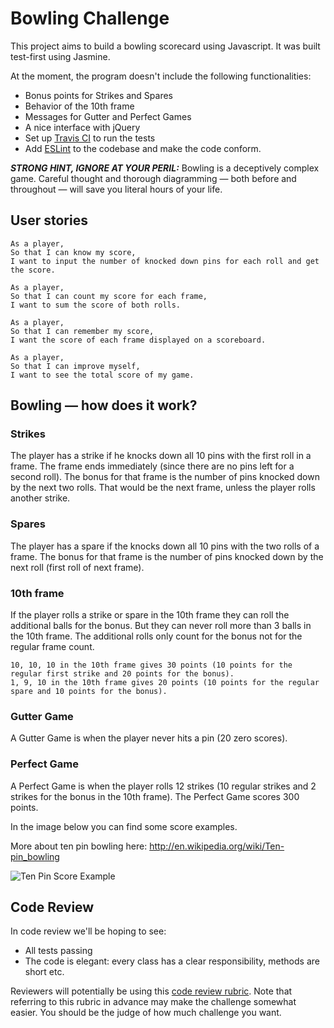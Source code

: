 
Bowling Challenge
=================


This project aims to build a bowling scorecard using Javascript. It was built test-first using Jasmine.

At the moment, the program doesn't include the following functionalities:

* Bonus points for Strikes and Spares
* Behavior of the 10th frame
* Messages for Gutter and Perfect Games
* A nice interface with jQuery
* Set up [Travis CI](https://travis-ci.org) to run the tests
* Add [ESLint](http://eslint.org/) to the codebase and make the code conform.

___STRONG HINT, IGNORE AT YOUR PERIL:___ Bowling is a deceptively complex game. Careful thought and thorough diagramming — both before and throughout — will save you literal hours of your life.

## User stories

```
As a player,
So that I can know my score,
I want to input the number of knocked down pins for each roll and get the score.

As a player,
So that I can count my score for each frame,
I want to sum the score of both rolls.

As a player,
So that I can remember my score,
I want the score of each frame displayed on a scoreboard.

As a player,
So that I can improve myself,
I want to see the total score of my game.
```




## Bowling — how does it work?

### Strikes

The player has a strike if he knocks down all 10 pins with the first roll in a frame. The frame ends immediately (since there are no pins left for a second roll). The bonus for that frame is the number of pins knocked down by the next two rolls. That would be the next frame, unless the player rolls another strike.

### Spares

The player has a spare if the knocks down all 10 pins with the two rolls of a frame. The bonus for that frame is the number of pins knocked down by the next roll (first roll of next frame).

### 10th frame

If the player rolls a strike or spare in the 10th frame they can roll the additional balls for the bonus. But they can never roll more than 3 balls in the 10th frame. The additional rolls only count for the bonus not for the regular frame count.

    10, 10, 10 in the 10th frame gives 30 points (10 points for the regular first strike and 20 points for the bonus).
    1, 9, 10 in the 10th frame gives 20 points (10 points for the regular spare and 10 points for the bonus).

### Gutter Game

A Gutter Game is when the player never hits a pin (20 zero scores).

### Perfect Game

A Perfect Game is when the player rolls 12 strikes (10 regular strikes and 2 strikes for the bonus in the 10th frame). The Perfect Game scores 300 points.

In the image below you can find some score examples.

More about ten pin bowling here: http://en.wikipedia.org/wiki/Ten-pin_bowling

![Ten Pin Score Example](images/example_ten_pin_scoring.png)

## Code Review

In code review we'll be hoping to see:

* All tests passing
* The code is elegant: every class has a clear responsibility, methods are short etc.

Reviewers will potentially be using this [code review rubric](docs/review.md).  Note that referring to this rubric in advance may make the challenge somewhat easier.  You should be the judge of how much challenge you want.
